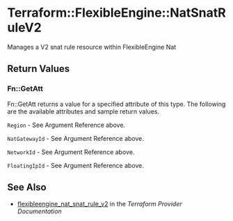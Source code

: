 # Terraform::FlexibleEngine::NatSnatRuleV2

Manages a V2 snat rule resource within FlexibleEngine Nat

## Return Values

### Fn::GetAtt

Fn::GetAtt returns a value for a specified attribute of this type. The following are the available attributes and sample return values.

`Region` - See Argument Reference above.

`NatGatewayId` - See Argument Reference above.

`NetworkId` - See Argument Reference above.

`FloatingIpId` - See Argument Reference above.

## See Also

* [flexibleengine_nat_snat_rule_v2](https://www.terraform.io/docs/providers/flexibleengine/r/nat_snat_rule_v2.html) in the _Terraform Provider Documentation_